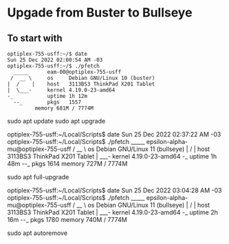 # Upgade from Buster to Bullseye

## To start with

    optiplex-755-usff:~/$ date
    Sun 25 Dec 2022 02:00:54 AM -03
    optiplex-755-usff:~/$ ./pfetch 
      _____      eam-00@optiplex-755-usff
     /  __ \     os     Debian GNU/Linux 10 (buster)
    |  /    |    host   3113BS3 ThinkPad X201 Tablet
    |  \___-     kernel 4.19.0-23-amd64
    -_           uptime 1h 12m
      --_        pkgs   1557
             memory 681M / 7774M


sudo apt update
sudo apt upgrade 

optiplex-755-usff:~/Local/Scripts$ date
Sun 25 Dec 2022 02:37:22 AM -03
optiplex-755-usff:~/Local/Scripts$ ./pfetch 
  _____      epsilon-alpha-mu@optiplex-755-usff
 /  __ \     os     Debian GNU/Linux 11 (bullseye)
|  /    |    host   3113BS3 ThinkPad X201 Tablet
|  \___-     kernel 4.19.0-23-amd64
-_           uptime 1h 48m
  --_        pkgs   1614
             memory 727M / 7774M

sudo apt full-upgrade

optiplex-755-usff:~/Local/Scripts$ date
Sun 25 Dec 2022 03:04:28 AM -03
optiplex-755-usff:~/Local/Scripts$ ./pfetch 
  _____      epsilon-alpha-mu@optiplex-755-usff
 /  __ \     os     Debian GNU/Linux 11 (bullseye)
|  /    |    host   3113BS3 ThinkPad X201 Tablet
|  \___-     kernel 4.19.0-23-amd64
-_           uptime 2h 16m
  --_        pkgs   1780
             memory 740M / 7774M

sudo apt autoremove

